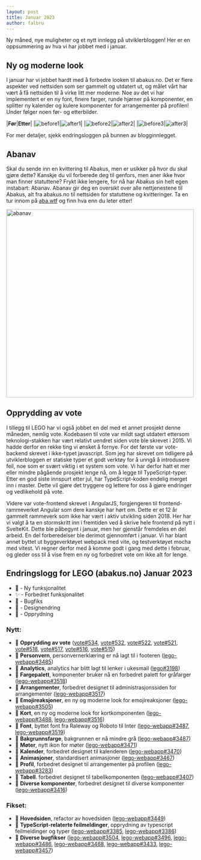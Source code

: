 ```yaml
---
layout: post
title: Januar 2023
author: falbru
---
```


Ny måned, nye muligheter og et nytt innlegg på utviklerbloggen! Her er en oppsummering av hva vi har jobbet med i januar.

## Ny og moderne look
I januar har vi jobbet hardt med å forbedre looken til abakus.no. Det er flere aspekter ved nettsiden som ser gammelt og utdatert ut, og målet vårt har vært å få nettsiden til å virke litt mer moderne. Noe av det vi har implementert er en ny font, finere farger, runde hjørner på komponenter, en splitter ny kalender og kulere komponenter for arrangementer på profilen! Under følger noen før- og etterbilder.

|**Før**|**Etter**|
|![before1](/images/posts/2023-02-06-overview-before.png)|![after1](/images/posts/2023-02-06-overview-after.png)|
|![before2](/images/posts/2023-02-06-calendar-before.png)|![after2](/images/posts/2023-02-06-calendar-after.png)|
|![before3](/images/posts/2023-02-06-profile-before.png)|![after3](/images/posts/2023-02-06-profile-after.png)|

For mer detaljer, sjekk endringsloggen på bunnen av blogginnlegget.

## Abanav
Skal du sende inn en kvittering til Abakus, men er usikker på hvor du skal gjøre dette? Kanskje du vil forberede deg til genfors, men aner ikke hvor man finner statuttene? Frykt ikke lengere, for nå har Abakus sin helt egen instabart: Abanav. Abanav gir deg en oversikt over alle nettjenestene til Abakus, alt fra abakus.no til nettsiden for statuttene og kvitteringer. Ta en tur innom på [aba.wtf](https://aba.wtf) og finn hva enn du leter etter!

<img width="500" src="/images/posts/2023-02-06-abanav.png" alt="abanav">


## Opprydding av vote
I tillegg til LEGO har vi også jobbet en del med et annet prosjekt denne måneden, nemlig vote. Kodebasen til vote var mildt sagt utdatert ettersom teknologi-stakken har vært relativt uendret siden vote ble skrevet i 2015. Vi hadde derfor en rekke ting vi ønsket å fornye. For det første var vote-backend skrevet i ikke-typet javascript. Som jeg har skrevet om tidligere på utviklerbloggen er statiske typer et godt verktøy for å unngå å introdusere feil, noe som er svært viktig i et system som vote. Vi har derfor hatt et mer eller mindre pågående prosjekt lenge nå, om å legge til TypeScript-typer. Etter en god siste innspurt etter jul, har TypeScript-koden endelig merget inn i master. Dette vil gjøre det tryggere og lettere for oss å gjøre endringer og vedlikehold på vote.

Videre var vote-frontend skrevet i AngularJS, forgjengeren til frontend-rammeverket Angular som dere kanskje har hørt om. Dette er et 12 år gammelt rammeverk som ikke har vært i aktiv utvikling siden 2018. Her har vi valgt å ta en stormskritt inn i fremtiden ved å skrive hele frontend på nytt i SvelteKit. Dette ble påbegynt i januar, men her gjenstår fremdeles en del arbeid. En del forberedelser ble derimot gjennomført i januar. Vi har blant annet byttet ut byggeverktøyet webpack med vite, og testverktøyet mocha med vitest. Vi regner derfor med å komme godt i gang med dette i februar, og gleder oss til å vise frem en ny og forbedret vote om ikke alt for lenge.

## Endringslogg for LEGO (abakus.no) Januar 2023

- 🚀 - Ny funksjonalitet
- ✨ - Forbedret funksjonalitet
- 🐛 - Bugfiks
- 🎨 - Designendring
- 🧹 - Opprydning

### Nytt:
- 🧹 **Opprydding av vote** ([vote#534](https://github.com/webkom/vote/pull/534), [vote#532](https://github.com/webkom/vote/pull/532), [vote#522](https://github.com/webkom/vote/pull/522), [vote#521](https://github.com/webkom/vote/pull/521), [vote#518](https://github.com/webkom/vote/pull/518), [vote#517](https://github.com/webkom/vote/pull/517), [vote#516](https://github.com/webkom/vote/pull/516), [vote#515](https://github.com/webkom/vote/pull/515))
- 🚀 **Personvern**, personvernerklæring er nå lagt til i footeren ([lego-webapp#3485](https://github.com/webkom/lego-webapp/pull/3485))
- 🚀 **Analytics**, analytics har blitt lagt til lenker i ukesmail ([lego#3198](https://github.com/webkom/lego/pull/3198))
- 🎨 **Fargepalett**, komponenter bruker nå en forbedret palett for gråfarger ([lego-webapp#3518](https://github.com/webkom/lego-webapp/pull/3518))
- 🎨 **Arrangementer**, forbedret designet til administrasjonssiden for arrangementer ([lego-webapp#3517](https://github.com/webkom/lego-webapp/pull/3517))
- 🎨 **Emojireaksjoner**, en ny og moderne look for emojireaksjoner ([lego-webapp#3505](https://github.com/webkom/lego-webapp/pull/3505))
- 🎨 **Kort**, en ny og moderne look for kortkomponenten ([lego-webapp#3488](https://github.com/webkom/lego-webapp/pull/3488), [lego-webapp#3516](https://github.com/webkom/lego-webapp/pull/3516))
- 🎨 **Font**, byttet font fra Raleway og Roboto til Inter ([lego-webapp#3487](https://github.com/webkom/lego-webapp/pull/3487), [lego-webapp#3519](https://github.com/webkom/lego-webapp/pull/3519))
- 🎨 **Bakgrunnsfarge**, bakgrunnen er nå mindre grå ([lego-webapp#3487](https://github.com/webkom/lego-webapp/pull/3487))
- 🎨 **Møter**, nytt ikon for møter ([lego-webapp#3471](https://github.com/webkom/lego-webapp/pull/3471))
- 🎨 **Kalender**, forbedret designet til kalenderen ([lego-webapp#3470](https://github.com/webkom/lego-webapp/pull/3470))
- 🎨 **Animasjoner**, standardisert animasjoner ([lego-webapp#3467](https://github.com/webkom/lego-webapp/pull/3467))
- 🎨 **Profil**, forbedret designet til arrangementer på profilen ([lego-webapp#3283](https://github.com/webkom/lego-webapp/pull/3283))
- 🎨 **Tabell**. forbedret designet til tabellkomponenten ([lego-webapp#3407](https://github.com/webkom/lego-webapp/pull/3407))
- 🎨 **Diverse komponenter**, forbedret designet til diverse komponenter ([lego-webapp#3416](https://github.com/webkom/lego-webapp/pull/3416))

### Fikset:
- 🧹 **Hovedsiden**, refactor av hovedsiden ([lego-webapp#3449](https://github.com/webkom/lego-webapp/pull/3449))
- 🧹 **TypeScript-relaterte feilmeldinger**, opprydning av typescript feilmeldinger og typer ([lego-webapp#3385](https://github.com/webkom/lego-webapp/pull/3385), [lego-webapp#3386](https://github.com/webkom/lego-webapp/pull/3386))
- 🐛 **Diverse bugfikser** ([lego-webapp#3504](https://github.com/webkom/lego-webapp/pull/3504), [lego-webapp#3496](https://github.com/webkom/lego-webapp/pull/3496), [lego-webapp#3486](https://github.com/webkom/lego-webapp/pull/3486), [lego-webapp#3468](https://github.com/webkom/lego-webapp/pull/3468), [lego-webapp#3433](https://github.com/webkom/lego-webapp/pull/3433), [lego-webapp#3457](https://github.com/webkom/lego-webapp/pull/3457))
